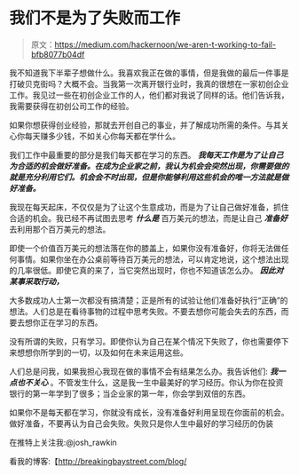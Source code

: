 # 我们不是为了失败而工作

> 原文：<https://medium.com/hackernoon/we-aren-t-working-to-fail-bfb8077b04df>

我不知道我下半辈子想做什么。我喜欢我正在做的事情，但是我做的最后一件事是打破贝克街吗？大概不会。当我第一次离开银行业时，我真的很想在一家初创企业工作。我见过一些在初创企业工作的人，他们都对我说了同样的话。他们告诉我，我需要获得在初创公司工作的经验。

如果你想获得创业经验，那就去开创自己的事业，并了解成功所需的条件。与其关心你每天赚多少钱，不如关心你每天都在学什么。

我们工作中最重要的部分是我们每天都在学习的东西。 ***我每天工作是为了让自己为合适的机会做好准备。在成为企业家之前，我认为机会会突然出现，你需要做的就是充分利用它们。机会会不时出现，但是你能够利用这些机会的唯一方法就是做好准备。***

我现在每天起床，不仅仅是为了让这个生意成功，而是为了让自己做好准备，抓住合适的机会。我已经不再试图去思考 ***什么是*** 百万美元的想法，而是让自己 ***准备好*** 去利用那个百万美元的想法。

即使一个价值百万美元的想法落在你的膝盖上，如果你没有准备好，你将无法做任何事情。如果你坐在办公桌前等待百万美元的想法，可以肯定地说，这个想法出现的几率很低。即使它真的来了，当它突然出现时，你也不知道该怎么办。 ***因此对某事采取行动，***

大多数成功人士第一次都没有搞清楚；正是所有的试验让他们准备好执行“正确”的想法。人们总是在看待事物的过程中思考失败。不要去想你可能会失去的东西，而要去想你正在学习的东西。

没有所谓的失败，只有学习。即使你认为自己在某个情况下失败了，你也需要停下来想想你所学到的一切，以及如何在未来运用这些。

人们总是问我，如果我担心我现在做的事情不会有结果怎么办。我告诉他们: ***我一点也不关心*** 。不管发生什么，这是我一生中最美好的学习经历。你认为你在投资银行的第一年学到了很多；当企业家的第一年，你会学到双倍的东西。

如果你不是每天都在学习，你就没有成长，没有准备好利用呈现在你面前的机会。做好准备，不要再认为自己会失败。失败只是你人生中最好的学习经历的伪装

在推特上关注我:@josh_rawkin

看我的博客:【http://breakingbaystreet.com/blog/ 
